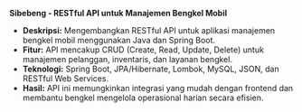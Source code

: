 **Sibebeng - RESTful API untuk Manajemen Bengkel Mobil**  
- **Deskripsi:** Mengembangkan RESTful API untuk aplikasi manajemen bengkel mobil menggunakan Java dan Spring Boot.
- **Fitur:** API mencakup CRUD (Create, Read, Update, Delete) untuk manajemen pelanggan, inventaris, dan layanan bengkel.
- **Teknologi:** Spring Boot, JPA/Hibernate, Lombok, MySQL, JSON, dan RESTful Web Services.
- **Hasil:** API ini memungkinkan integrasi yang mudah dengan frontend dan membantu bengkel mengelola operasional harian secara efisien.

